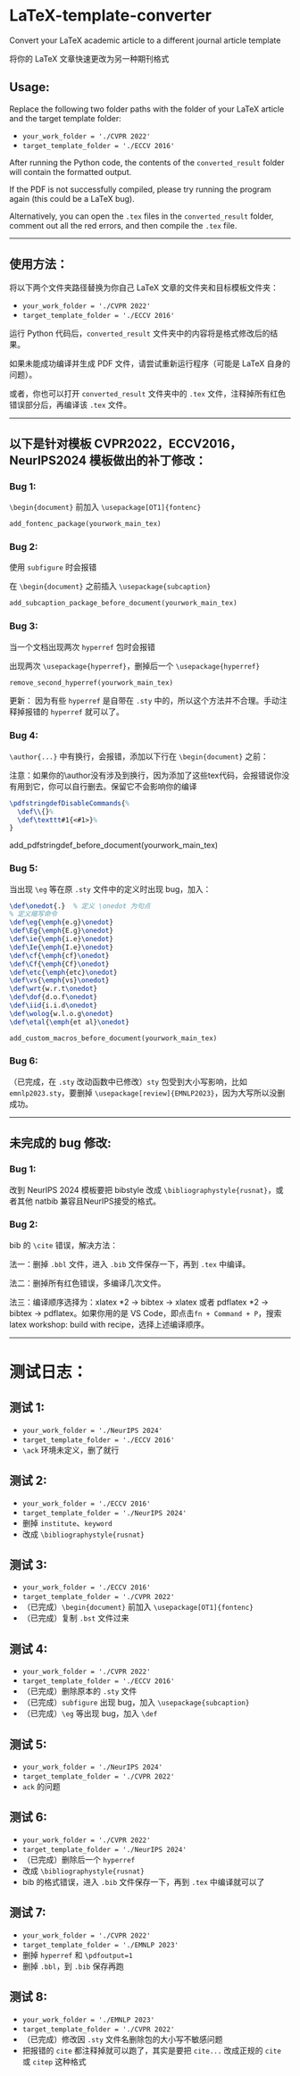 # LaTeX-template-converter

Convert your LaTeX academic article to a different journal article template

将你的 LaTeX 文章快速更改为另一种期刊格式

## Usage:

Replace the following two folder paths with the folder of your LaTeX article and the target template folder:

- `your_work_folder = './CVPR 2022'`
- `target_template_folder = './ECCV 2016'`

After running the Python code, the contents of the `converted_result` folder will contain the formatted output.

If the PDF is not successfully compiled, please try running the program again (this could be a LaTeX bug).

Alternatively, you can open the `.tex` files in the `converted_result` folder, comment out all the red errors, and then compile the `.tex` file.

---

## 使用方法：

将以下两个文件夹路径替换为你自己 LaTeX 文章的文件夹和目标模板文件夹：

- `your_work_folder = './CVPR 2022'`
- `target_template_folder = './ECCV 2016'`

运行 Python 代码后，`converted_result` 文件夹中的内容将是格式修改后的结果。

如果未能成功编译并生成 PDF 文件，请尝试重新运行程序（可能是 LaTeX 自身的问题）。

或者，你也可以打开 `converted_result` 文件夹中的 `.tex` 文件，注释掉所有红色错误部分后，再编译该 `.tex` 文件。

---

## 以下是针对模板 **CVPR2022**，**ECCV2016**，**NeurIPS2024** 模板做出的补丁修改：

### Bug 1:

`\begin{document}` 前加入 `\usepackage[OT1]{fontenc}`

```python
add_fontenc_package(yourwork_main_tex)
```

### Bug 2:

使用 `subfigure` 时会报错

在 `\begin{document}` 之前插入 `\usepackage{subcaption}`

```python
add_subcaption_package_before_document(yourwork_main_tex)
```

### Bug 3:

当一个文档出现两次 `hyperref` 包时会报错

出现两次 `\usepackage{hyperref}`，删掉后一个 `\usepackage{hyperref}`

```python
remove_second_hyperref(yourwork_main_tex)
```

更新：
因为有些 `hyperref` 是自带在 `.sty` 中的，所以这个方法并不合理。手动注释掉报错的 `hyperref` 就可以了。

### Bug 4:

`\author{...}` 中有换行，会报错，添加以下行在 `\begin{document}` 之前：

注意：如果你的\author没有涉及到换行，因为添加了这些tex代码，会报错说你没有用到它，你可以自行删去。保留它不会影响你的编译

```tex
\pdfstringdefDisableCommands{%
  \def\\{}%
  \def\texttt#1{<#1>}%
}
```

add_pdfstringdef_before_document(yourwork_main_tex)



### Bug 5:

当出现 `\eg` 等在原 `.sty` 文件中的定义时出现 bug，加入：

```tex
\def\onedot{.}  % 定义 \onedot 为句点
% 定义缩写命令
\def\eg{\emph{e.g}\onedot} 
\def\Eg{\emph{E.g}\onedot}
\def\ie{\emph{i.e}\onedot} 
\def\Ie{\emph{I.e}\onedot}
\def\cf{\emph{cf}\onedot} 
\def\Cf{\emph{Cf}\onedot}
\def\etc{\emph{etc}\onedot} 
\def\vs{\emph{vs}\onedot}
\def\wrt{w.r.t\onedot} 
\def\dof{d.o.f\onedot}
\def\iid{i.i.d\onedot} 
\def\wolog{w.l.o.g\onedot}
\def\etal{\emph{et al}\onedot}
```

```python
add_custom_macros_before_document(yourwork_main_tex)
```



### Bug 6:

（已完成，在 `.sty` 改动函数中已修改）`sty` 包受到大小写影响，比如 `emnlp2023.sty`，要删掉 `\usepackage[review]{EMNLP2023}`，因为大写所以没删成功。

------

## 未完成的 bug 修改:

### Bug 1:

改到 NeurIPS 2024 模板要把 bibstyle 改成 `\bibliographystyle{rusnat}`，或者其他 natbib 兼容且NeurIPS接受的格式。

### Bug 2:

bib 的 `\cite` 错误，解决方法：

法一：删掉 `.bbl` 文件，进入 `.bib` 文件保存一下，再到 `.tex` 中编译。

法二：删掉所有红色错误，多编译几次文件。

法三：编译顺序选择为：xlatex *2 -> bibtex -> xlatex 或者 pdflatex *2 -> bibtex -> pdflatex。如果你用的是 VS Code，即点击`fn + Command + P`，搜索latex workshop: build with recipe，选择上述编译顺序。

---

# 测试日志：

## 测试 1:
- `your_work_folder = './NeurIPS 2024'`
- `target_template_folder = './ECCV 2016'`
- `\ack` 环境未定义，删了就行

## 测试 2:
- `your_work_folder = './ECCV 2016'`
- `target_template_folder = './NeurIPS 2024'`
- 删掉 `institute`、`keyword`
- 改成 `\bibliographystyle{rusnat}`

## 测试 3:
- `your_work_folder = './ECCV 2016'`
- `target_template_folder = './CVPR 2022'`
- （已完成）`\begin{document}` 前加入 `\usepackage[OT1]{fontenc}`
- （已完成）复制 `.bst` 文件过来

## 测试 4:
- `your_work_folder = './CVPR 2022'`
- `target_template_folder = './ECCV 2016'`
- （已完成）删除原本的 `.sty` 文件
- （已完成）`subfigure` 出现 bug，加入 `\usepackage{subcaption}`
- （已完成）`\eg` 等出现 bug，加入 `\def`

## 测试 5:
- `your_work_folder = './NeurIPS 2024'`
- `target_template_folder = './CVPR 2022'`
- `ack` 的问题

## 测试 6:
- `your_work_folder = './CVPR 2022'`
- `target_template_folder = './NeurIPS 2024'`
- （已完成）删除后一个 `hyperref`
- 改成 `\bibliographystyle{rusnat}`
- bib 的格式错误，进入 `.bib` 文件保存一下，再到 `.tex` 中编译就可以了

## 测试 7:
- `your_work_folder = './CVPR 2022'`
- `target_template_folder = './EMNLP 2023'`
- 删掉 `hyperref` 和 `\pdfoutput=1`
- 删掉 `.bbl`，到 `.bib` 保存再跑

## 测试 8:
- `your_work_folder = './EMNLP 2023'`
- `target_template_folder = './CVPR 2022'`
- （已完成）修改因 `.sty` 文件名删除包的大小写不敏感问题
- 把报错的 `cite` 都注释掉就可以跑了，其实是要把 `cite...` 改成正规的 `cite` 或 `citep` 这种格式

